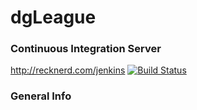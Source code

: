 # dgLeague

### Continuous Integration Server
http://recknerd.com/jenkins [![Build Status](https://recknerd.com/jenkins/job/dgLeague+ci/badge/icon)](https://recknerd.com/jenkins/job/dgLeague+ci)

### General Info 
